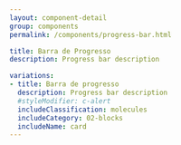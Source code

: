 ```yaml
---
layout: component-detail
group: components
permalink: /components/progress-bar.html

title: Barra de Progresso
description: Progress bar description

variations:
- title: Barra de progresso
  description: Progress bar description
  #styleModifier: c-alert
  includeClassification: molecules
  includeCategory: 02-blocks
  includeName: card
---
```

